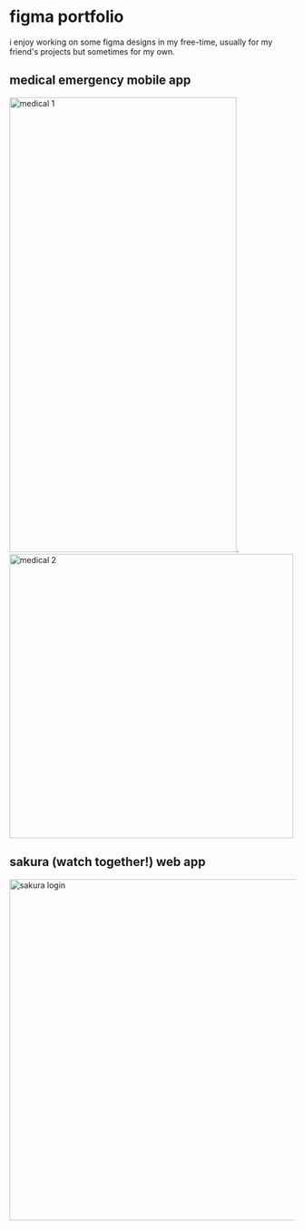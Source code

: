 # figma portfolio

i enjoy working on some figma designs in my free-time, usually for my friend's projects but sometimes for my own.


## medical emergency mobile app

<img src="https://github.com/subrami/figma-portfolio/blob/main/medical.png?raw=true" alt="medical 1" width="400" height="800"/>.  <img src="https://github.com/subrami/figma-portfolio/blob/main/medical%20(1).png" alt="medical 2" width="500"/>



## sakura (watch together!) web app
<img src="https://github.com/subrami/figma-portfolio/blob/main/Sakura%20Prototype%20-%20Login.png" alt="sakura login" width="600"/>

